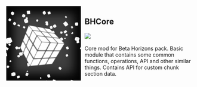 <img src="https://github.com/paulevsGitch/BHCore/blob/main/icon.png" width="200px" height="200px" style="float: left; margin-right: 10px;"/>
<h2 align="left">BHCore</h2>

[![](https://jitpack.io/v/paulevsGitch/BHCore.svg)](https://jitpack.io/#paulevsGitch/BHCore)

Core mod for Beta Horizons pack.
Basic module that contains some common functions, operations, API and other similar things.
Contains API for custom chunk section data.